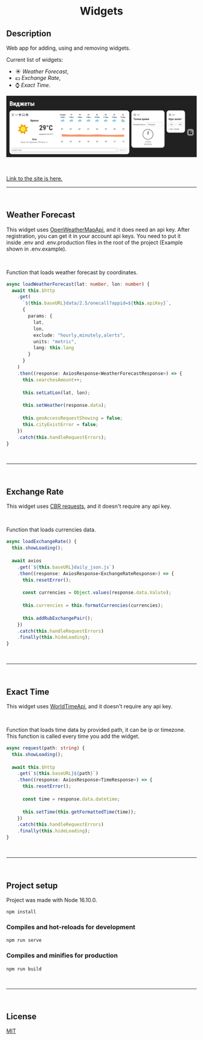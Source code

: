 <h1 align="center">Widgets</h1>

## Description

Web app for adding, using and removing widgets.

Current list of widgets:

- :sunny: *Weather Forecast*,
- :dollar: *Exchange Rate*,
- :watch: *Exact Time*.

![All widgets](main-page.jpeg)

<br>

[Link to the site is here.](https://reliable-raindrop-761a7a.netlify.app/)

___

<br>

## Weather Forecast

This widget uses [OpenWeatherMapApi](https://api.openweathermap.org/),
and it does need an api key. After registration, you can get it
in your account api keys. You need to put it 
inside .env and .env.production files 
in the root of the project 
(Example shown in .env.example).


<br>

Function that loads weather forecast by coordinates.

```typescript
async loadWeatherForecast(lat: number, lon: number) {
  await this.$http
    .get(
      `${this.baseURL}data/2.5/onecall?appid=${this.apiKey}`,
      {
        params: {
          lat,
          lon,
          exclude: "hourly,minutely,alerts",
          units: "metric",
          lang: this.lang
        }
      }
    )
    .then((response: AxiosResponse<WeatherForecastResponse>) => {
      this.searchesAmount++;

      this.setLatLon(lat, lon);

      this.setWeather(response.data);

      this.geoAccessRequestShowing = false;
      this.cityExistError = false;
    })
    .catch(this.handleRequestErrors);
}
```

<br>

___

<br>

## Exchange Rate

This widget uses [CBR requests](https://www.cbr-xml-daily.ru/),
and it doesn't require any api key.

<br>

Function that loads currencies data.

```typescript
async loadExchangeRate() {
  this.showLoading();

  await axios
    .get(`${this.baseURL}daily_json.js`)
    .then((response: AxiosResponse<ExchangeRateResponse>) => {
      this.resetError();

      const currencies = Object.values(response.data.Valute);

      this.currencies = this.formatCurrencies(currencies);

      this.addRubExchangePair();
    })
    .catch(this.handleRequestErrors)
    .finally(this.hideLoading);
}
```

<br>

___

<br>

## Exact Time

This widget uses [WorldTimeApi](https://worldtimeapi.org/),
and it doesn't require any api key.

<br>

Function that loads time data by provided path,
it can be ip or timezone. This function is called
every time you add the widget.

```typescript
async request(path: string) {
  this.showLoading();

  await this.$http
    .get(`${this.baseURL}${path}`)
    .then((response: AxiosResponse<TimeResponse>) => {
      this.resetError();

      const time = response.data.datetime;

      this.setTime(this.getFormattedTime(time));
    })
    .catch(this.handleRequestErrors)
    .finally(this.hideLoading);
}
```

<br>

___

<br>

## Project setup

Project was made with Node 16.10.0.

```shell
npm install
```

### Compiles and hot-reloads for development

```shell
npm run serve
```

### Compiles and minifies for production

```shell
npm run build
```

<br>

___

<br>

## License

[MIT](https://opensource.org/licenses/MIT)